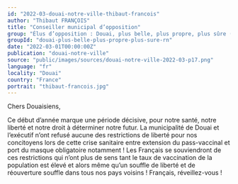 ```yaml
---
id: "2022-03-douai-notre-ville-thibaut-francois"
author: "Thibaut FRANÇOIS"
title: "Conseiller municipal d’opposition"
group: "Élus d’opposition : Douai, plus belle, plus propre, plus sûre (Rassemblement National)"
groupId: "douai-plus-belle-plus-propre-plus-sure-rn"
date: "2022-03-01T00:00:00Z"
publication: "douai-notre-ville"
source: "public/images/sources/douai-notre-ville-2022-03-p17.png"
language: "fr"
locality: "Douai"
country: "France"
portrait: "thibaut-francois.jpg"
---
```


Chers Douaisiens,

Ce début d’année marque une période décisive, pour notre santé, notre liberté et notre droit à déterminer notre futur.
La municipalité de Douai et l’exécutif n’ont refusé aucune des restrictions de liberté pour nos concitoyens lors de cette crise sanitaire entre extension du pass-vaccinal et port du masque obligatoire notamment !  Les Français se souviendront de ces restrictions qui n’ont plus de sens tant le taux de vaccination de la population est élevé et alors même qu’un souffle de liberté et de réouverture souffle dans tous nos pays voisins !
Français, réveillez-vous !
